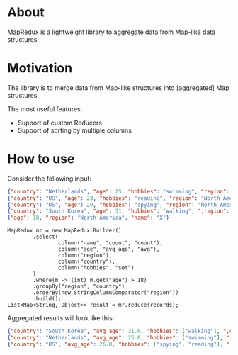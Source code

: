 About
======

MapRedux is a lightweight library to aggregate data from Map-like data structures.

Motivation
===========

The library is to merge data from Map-like structures into [aggregated] Map structures.

The most useful features:

* Support of custom Reducers
* Support of sorting by multiple columns

How to use
============

Consider the following input:

```json lines
{"country": "Netherlands", "age": 25, "hobbies": "swimming", "region": "Europe", "name": "Alice"}
{"country": "US", "age": 23, "hobbies": "reading", "region": "North America", "name": "Bob"}
{"country": "US", "age": 29, "hobbies": "spying", "region": "North America", "name": "Eve"}
{"country": "South Korea", "age": 31, "hobbies": "walking", ",region": "Asia", "name": "Yuni"}
{"age": 18, "region": "North America", "name": "X"}

```

```
MapRedux mr = new MapRedux.Builder()
        .select(
                column("name", "count", "count"),
                column("age", "avg_age", "avg"),
                column("region"),
                column("country"),
                column("hobbies", "set")
        )
        .where(m -> (int) m.get("age") > 18)
        .groupBy("region", "country")
        .orderBy(new StringColumnComparator("region"))
        .build();
List<Map<String, Object>> result = mr.reduce(records);

```

Aggregated results will look like this:

```json lines
{"country": "South Korea", "avg_age": 31.0, "hobbies": ["walking"], ",count": 1, "region": "Asia"}
{"country": "Netherlands", "avg_age": 25.0, "hobbies": ["swimming"], ",count": 1, "region": "Europe"}
{"country": "US", "avg_age": 26.0, "hobbies": ["spying", "reading"], ",count": 2, "region": "North America"}
```

